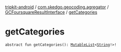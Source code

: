 [tripkit-android](../../index.md) / [com.skedgo.geocoding.agregator](../index.md) / [GCFoursquareResultInterface](index.md) / [getCategories](./get-categories.md)

# getCategories

`abstract fun getCategories(): `[`MutableList`](https://kotlinlang.org/api/latest/jvm/stdlib/kotlin.collections/-mutable-list/index.html)`<`[`String`](https://kotlinlang.org/api/latest/jvm/stdlib/kotlin/-string/index.html)`!>!`